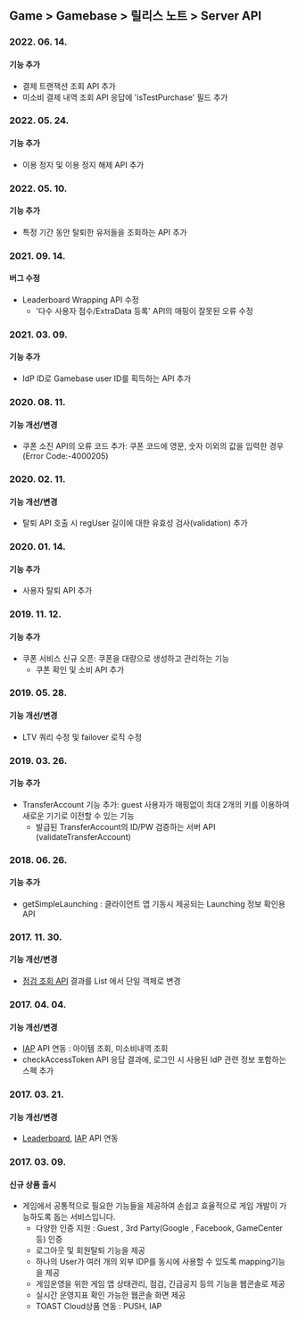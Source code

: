## Game > Gamebase > 릴리스 노트 > Server API

### 2022. 06. 14.

#### 기능 추가
* 결제 트랜잭션 조회 API 추가
* 미소비 결제 내역 조회 API 응답에 'isTestPurchase' 필드 추가

### 2022. 05. 24.

#### 기능 추가
* 이용 정지 및 이용 정지 해제 API 추가

### 2022. 05. 10.

#### 기능 추가
* 특정 기간 동안 탈퇴한 유저들을 조회하는 API 추가

### 2021. 09. 14.

#### 버그 수정
* Leaderboard Wrapping API 수정
	* '다수 사용자 점수/ExtraData 등록' API의 매핑이 잘못된 오류 수정

### 2021. 03. 09.

#### 기능 추가
* IdP ID로 Gamebase user ID를 획득하는 API 추가

### 2020. 08. 11.

#### 기능 개선/변경
* 쿠폰 소진 API의 오류 코드 추가: 쿠폰 코드에 영문, 숫자 이외의 값을 입력한 경우(Error Code:-4000205)

### 2020. 02. 11.

#### 기능 개선/변경
* 탈퇴 API 호출 시 regUser 길이에 대한 유효성 검사(validation) 추가

### 2020. 01. 14.

#### 기능 추가
* 사용자 탈퇴 API 추가

### 2019. 11. 12.

#### 기능 추가
* 쿠폰 서비스 신규 오픈: 쿠폰을 대량으로 생성하고 관리하는 기능
	* 쿠폰 확인 및 소비 API 추가

### 2019. 05. 28.

#### 기능 개선/변경
* LTV 쿼리 수정 및 failover 로직 수정

### 2019. 03. 26.

#### 기능 추가
* TransferAccount 기능 추가: guest 사용자가 매핑없이 최대 2개의 키를 이용하여 새로운 기기로 이전할 수 있는 기능
	* 발급된 TransferAccount의 ID/PW 검증하는 서버 API (validateTransferAccount)

### 2018. 06. 26.

#### 기능 추가
* getSimpleLaunching : 클라이언트 앱 기동시 제공되는 Launching 정보 확인용 API

### 2017. 11. 30.

#### 기능 개선/변경
* [점검 조회 API](./api-guide/#check-under-maintenance) 결과를 List 에서 단일 객체로 변경

### 2017. 04. 04.

#### 기능 개선/변경
* [IAP](./api-guide/#purchaseiap) API 연동 : 아이템 조회, 미소비내역 조회
* checkAccessToken API 응답 결과에, 로그인 시 사용된 IdP 관련 정보 포함하는 스펙 추가

### 2017. 03. 21.

#### 기능 개선/변경
* [Leaderboard](./api-guide/#leaderboard), [IAP](./api-guide/#purchaseiap) API 연동

### 2017. 03. 09.

#### 신규 상품 출시
* 게임에서 공통적으로 필요한 기능들을 제공하여 손쉽고 효율적으로 게임 개발이 가능하도록 돕는 서비스입니다.
	* 다양한 인증 지원 : Guest , 3rd Party(Google , Facebook, GameCenter 등) 인증
	* 로그아웃 및 회원탈퇴 기능을 제공
	* 하나의 User가 여러 개의 외부 IDP를 동시에 사용할 수 있도록 mapping기능을 제공
	* 게임운영을 위한 게임 앱 상태관리, 점검, 긴급공지 등의 기능을 웹콘솔로 제공
	* 실시간 운영지표 확인 가능한 웹콘솔 화면 제공
	* TOAST Cloud상품 연동 : PUSH, IAP
